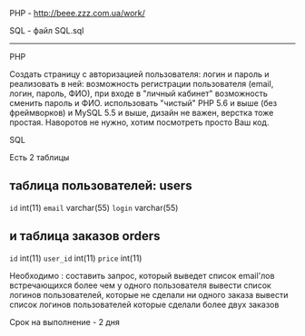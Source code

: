 PHP - http://beee.zzz.com.ua/work/

SQL - файл SQL.sql

--------

PHP

Создать страницу с авторизацией пользователя: логин и пароль и реализовать в ней:
возможность регистрации пользователя (email, логин, пароль, ФИО),
при входе в "личный кабинет" возможность сменить пароль и ФИО.
использовать "чистый" PHP 5.6 и выше (без фреймворков) и MySQL 5.5 и выше, дизайн не важен, верстка тоже простая. Наворотов не нужно, хотим посмотреть просто Ваш код.

SQL

Есть 2 таблицы

таблица пользователей:
users
----------
`id` int(11)
`email` varchar(55)
`login` varchar(55)

и таблица заказов
orders
--------
`id` int(11)
`user_id` int(11)
`price` int(11)

Необходимо :
составить запрос, который выведет список email'лов встречающихся более чем у одного пользователя
вывести список логинов пользователей, которые не сделали ни одного заказа
вывести список логинов пользователей которые сделали более двух заказов

Cрок на выполнение - 2 дня
